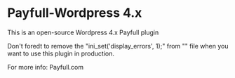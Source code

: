 # Payfull-Wordpress 4.x
This is an open-source Wordpress 4.x Payfull plugin

Don't foredt to remove the "ini_set('display_errors', 1);" from "" file when you want to use this plugin in production.

For more info: 
Payfull.com
